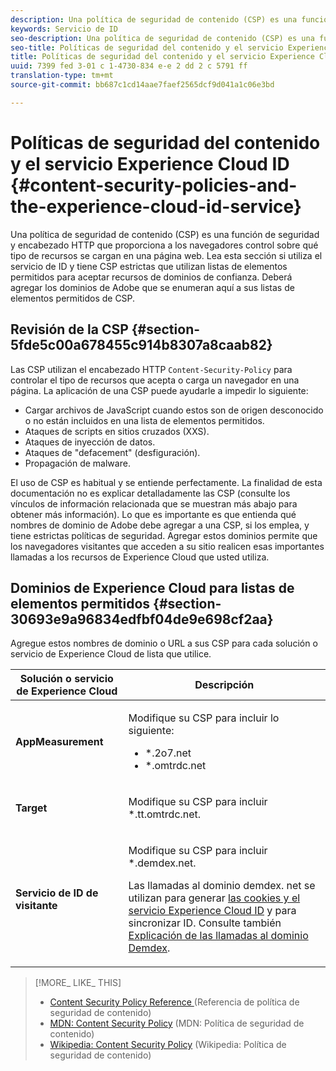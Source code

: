 ```yaml
---
description: Una política de seguridad de contenido (CSP) es una función de seguridad y encabezado HTTP que proporciona a los navegadores control sobre qué tipo de recursos se cargan en una página web. Lea esta sección si utiliza el servicio de ID y tiene CSP estrictas que utilizan listas de elementos permitidos para aceptar recursos de dominios de confianza. Deberá agregar los dominios de Adobe que se enumeran aquí a sus listas de elementos permitidos de CSP.
keywords: Servicio de ID
seo-description: Una política de seguridad de contenido (CSP) es una función de seguridad y encabezado HTTP que proporciona a los navegadores control sobre qué tipo de recursos se cargan en una página web. Lea esta sección si utiliza el servicio de ID y tiene CSP estrictas que utilizan listas de elementos permitidos para aceptar recursos de dominios de confianza. Deberá agregar los dominios de Adobe que se enumeran aquí a sus listas de elementos permitidos de CSP.
seo-title: Políticas de seguridad del contenido y el servicio Experience Cloud ID
title: Políticas de seguridad del contenido y el servicio Experience Cloud ID
uuid: 7399 fed 3-01 c 1-4730-834 e-e 2 dd 2 c 5791 ff
translation-type: tm+mt
source-git-commit: bb687c1cd14aae7faef2565dcf9d041a1c06e3bd

---
```



# Políticas de seguridad del contenido y el servicio Experience Cloud ID {#content-security-policies-and-the-experience-cloud-id-service}

Una política de seguridad de contenido (CSP) es una función de seguridad y encabezado HTTP que proporciona a los navegadores control sobre qué tipo de recursos se cargan en una página web. Lea esta sección si utiliza el servicio de ID y tiene CSP estrictas que utilizan listas de elementos permitidos para aceptar recursos de dominios de confianza. Deberá agregar los dominios de Adobe que se enumeran aquí a sus listas de elementos permitidos de CSP.

## Revisión de la CSP {#section-5fde5c00a678455c914b8307a8caab82}

Las CSP utilizan el encabezado HTTP `Content-Security-Policy` para controlar el tipo de recursos que acepta o carga un navegador en una página. La aplicación de una CSP puede ayudarle a impedir lo siguiente:

* Cargar archivos de JavaScript cuando estos son de origen desconocido o no están incluidos en una lista de elementos permitidos.
* Ataques de scripts en sitios cruzados (XXS).
* Ataques de inyección de datos.
* Ataques de &quot;defacement&quot; (desfiguración).
* Propagación de malware.

El uso de CSP es habitual y se entiende perfectamente. La finalidad de esta documentación no es explicar detalladamente las CSP (consulte los vínculos de información relacionada que se muestran más abajo para obtener más información). Lo que es importante es que entienda qué nombres de dominio de Adobe debe agregar a una CSP, si los emplea, y tiene estrictas políticas de seguridad. Agregar estos dominios permite que los navegadores visitantes que acceden a su sitio realicen esas importantes llamadas a los recursos de Experience Cloud que usted utiliza.

## Dominios de Experience Cloud para listas de elementos permitidos {#section-30693e9a96834edfbf04de9e698cf2aa}

Agregue estos nombres de dominio o URL a sus CSP para cada solución o servicio de Experience Cloud de lista que utilice.

<table id="table_EC9FC999A62D4B7A830CE73B0AB9EF3C"> 
 <thead> 
  <tr> 
   <th colname="col1" class="entry"> Solución o servicio de Experience Cloud </th> 
   <th colname="col2" class="entry"> Descripción </th> 
  </tr> 
 </thead>
 <tbody> 
  <tr> 
   <td colname="col1"> <p> <b>AppMeasurement</b> </p> </td> 
   <td colname="col2"> <p>Modifique su CSP para incluir lo siguiente: </p> <p> 
     <ul id="ul_7522AE83A03A4115A84DF5B32D6DD79B"> 
      <li id="li_AB1EC161FB154BEDA1BEFE76C8A38A90"> <span class="codeph"> *.2o7.net</span> </li> 
      <li id="li_4B12A283716746949201528CD6AF529E"> <span class="codeph"> *.omtrdc.net</span> </li> 
     </ul> </p> </td> 
  </tr> 
  <tr> 
   <td colname="col1"> <p> <b>Target</b> </p> </td> 
   <td colname="col2"> <p>Modifique su CSP para incluir <span class="codeph">*.tt.omtrdc.net</span>. </p> </td> 
  </tr> 
  <tr> 
   <td colname="col1"> <p> <b>Servicio de ID de visitante</b> </p> </td> 
   <td colname="col2"> <p>Modifique su CSP para incluir <span class="codeph">*.demdex.net</span>. </p> <p>Las llamadas al dominio <span class="codeph"> demdex. net</span> se utilizan para generar <a href="../mcvid-introduction/mcvid-cookies.md" format="dita" scope="local"> las cookies y el servicio Experience Cloud ID</a> y para sincronizar ID. Consulte también <a href="https://marketing.adobe.com/resources/help/en_US/aam/demdex-calls.html" format="https" scope="external">Explicación de las llamadas al dominio Demdex</a>. </p> </td> 
  </tr> 
 </tbody> 
</table>

>[!MORE_ LIKE_ THIS]
>
>* [Content Security Policy Reference ](https://content-security-policy.com/)(Referencia de política de seguridad de contenido)
>* [MDN: Content Security Policy](https://developer.mozilla.org/en-US/docs/Web/HTTP/CSP) (MDN: Política de seguridad de contenido)
>* [Wikipedia: Content Security Policy](https://en.wikipedia.org/wiki/Content_Security_Policy) (Wikipedia: Política de seguridad de contenido)

